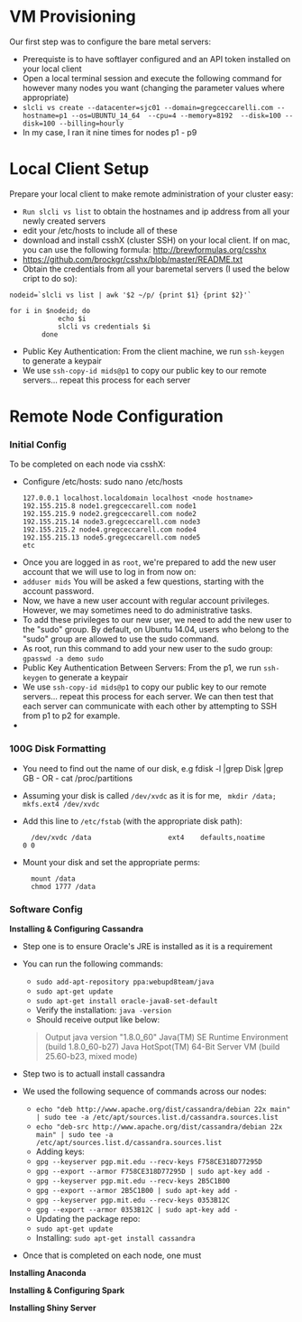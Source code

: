 # VM Provisioning
Our first step was to configure the bare metal servers:
- Prerequiste is to have softlayer configured and an API token installed on your local client
- Open a local terminal session and execute the following command for however many nodes you want (changing the parameter values where appropriate)
- ```slcli vs create --datacenter=sjc01 --domain=gregceccarelli.com --hostname=p1 --os=UBUNTU_14_64  --cpu=4 --memory=8192  --disk=100 --disk=100 --billing=hourly```
- In my case, I ran it nine times for nodes p1 - p9

# Local Client Setup
Prepare your local client to make remote administration of your cluster easy:
- ```Run slcli vs list``` to obtain the hostnames and ip address from all your newly created servers
- edit your /etc/hosts to include all of these
- download and install csshX (cluster SSH) on your local client. If on mac, you can use the following formula: http://brewformulas.org/csshx
- https://github.com/brockgr/csshx/blob/master/README.txt
- Obtain the credentials from all your baremetal servers (I used the below cript to do so):
```
nodeid=`slcli vs list | awk '$2 ~/p/ {print $1} {print $2}'`

for i in $nodeid; do
            echo $i
            slcli vs credentials $i
        done
```
- Public Key Authentication: From the client machine, we run `ssh-keygen` to generate a keypair
- We use `ssh-copy-id mids@p1` to copy our public key to our remote servers... repeat this process for each server


# Remote Node Configuration
### Initial Config
To be completed on each node via csshX:
 - Configure /etc/hosts: sudo nano /etc/hosts
    ```
    127.0.0.1 localhost.localdomain localhost <node hostname>
    192.155.215.8 node1.gregceccarell.com node1
    192.155.215.9 node2.gregceccarell.com node2
    192.155.215.14 node3.gregceccarell.com node3
    192.155.215.2 node4.gregceccarell.com node4
    192.155.215.13 node5.gregceccarell.com node5
    etc
    ```
- Once you are logged in as `root`, we're prepared to add the new user account that we will use to log in from now on:
- `adduser mids` You will be asked a few questions, starting with the account password.
- Now, we have a new user account with regular account privileges. However, we may sometimes need to do administrative tasks.
- To add these privileges to our new user, we need to add the new user to the "sudo" group. By default, on Ubuntu 14.04, users who belong to the "sudo" group are allowed to use the sudo command.
- As root, run this command to add your new user to the sudo group: `gpasswd -a demo sudo`
- Public Key Authentication Between Servers: From the p1, we run `ssh-keygen` to generate a keypair
- We use `ssh-copy-id mids@p1` to copy our public key to our remote servers... repeat this process for each server. We can then test that each server can communicate with each other by attempting to SSH from p1 to p2 for example.
- 
### 100G Disk Formatting
* You need to find out the name of our disk, e.g
        fdisk -l |grep Disk |grep GB
        - OR -
        cat /proc/partitions

* Assuming your disk is called `/dev/xvdc` as it is for me,
    ``` mkdir /data; mkfs.ext4 /dev/xvdc```

* Add this line to `/etc/fstab` (with the appropriate disk path):

        /dev/xvdc /data                   ext4    defaults,noatime        0 0

* Mount your disk and set the appropriate perms:

        mount /data
        chmod 1777 /data

### Software Config
**Installing & Configuring Cassandra**
- Step one is to ensure Oracle's JRE is installed as it is a requirement
- You can run the following commands:
    - `sudo add-apt-repository ppa:webupd8team/java`
    - `sudo apt-get update`
    - `sudo apt-get install oracle-java8-set-default`
    - Verify the installation: `java -version`
    - Should receive output like below:
    > Output
java version "1.8.0_60"
Java(TM) SE Runtime Environment (build 1.8.0_60-b27)
Java HotSpot(TM) 64-Bit Server VM (build 25.60-b23, mixed mode)

- Step two is to actuall install cassandra
- We used the following sequence of commands across our nodes:
    - `echo "deb http://www.apache.org/dist/cassandra/debian 22x main" | sudo tee -a /etc/apt/sources.list.d/cassandra.sources.list`
    - `echo "deb-src http://www.apache.org/dist/cassandra/debian 22x main" | sudo tee -a /etc/apt/sources.list.d/cassandra.sources.list`
    - Adding keys:
    - `gpg --keyserver pgp.mit.edu --recv-keys F758CE318D77295D`
    - `gpg --export --armor F758CE318D77295D | sudo apt-key add -`
    - `gpg --keyserver pgp.mit.edu --recv-keys 2B5C1B00`
    - `gpg --export --armor 2B5C1B00 | sudo apt-key add -`
    - `gpg --keyserver pgp.mit.edu --recv-keys 0353B12C`
    - `gpg --export --armor 0353B12C | sudo apt-key add -`
    - Updating the package repo:
    - `sudo apt-get update`
    - Installing: `sudo apt-get install cassandra`
- Once that is completed on each node, one must


  
  
**Installing Anaconda**


**Installing & Configuring Spark**


**Installing Shiny Server**


